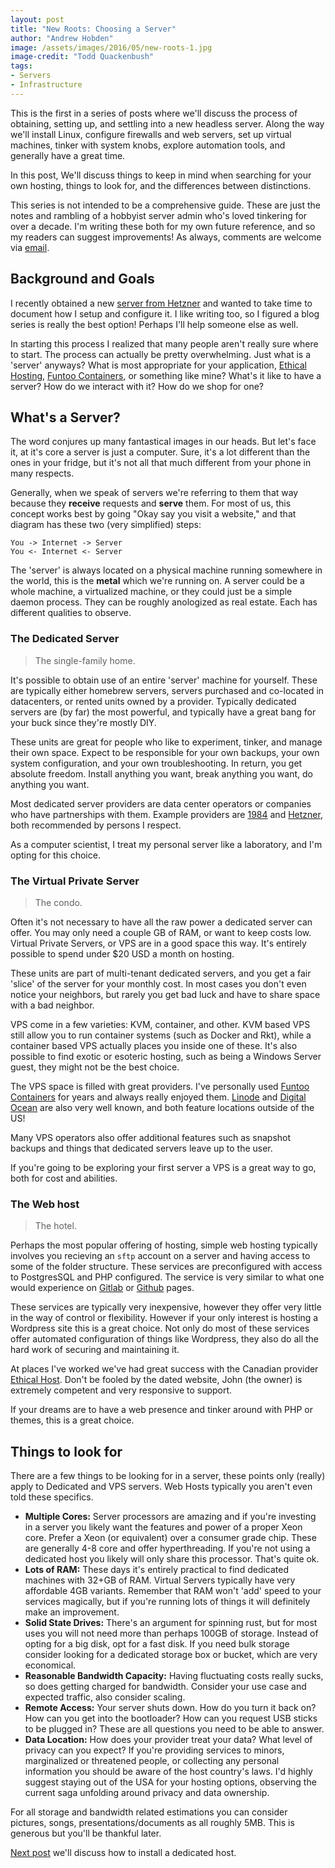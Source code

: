 ```yaml
---
layout: post
title: "New Roots: Choosing a Server"
author: "Andrew Hobden"
image: /assets/images/2016/05/new-roots-1.jpg
image-credit: "Todd Quackenbush"
tags:
- Servers
- Infrastructure
---
```


This is the first in a series of posts where we'll discuss the process of obtaining, setting up, and settling into a new headless server. Along the way we'll install Linux, configure firewalls and web servers, set up virtual machines, tinker with system knobs, explore automation tools, and generally have a great time.

In this post, We'll discuss things to keep in mind when searching for your own hosting, things to look for, and the differences between distinctions.

This series is not intended to be a comprehensive guide. These are just the notes and rambling of a hobbyist server admin who's loved tinkering for over a decade. I'm writing these both for my own future reference, and so my readers can suggest improvements! As always, comments are welcome via [email](mailto:andrew@hoverbear.org).

## Background and Goals

I recently obtained a new [server from Hetzner](https://www.hetzner.de/de/hosting/produkte_rootserver/ex41sssd) and wanted to take time to document how I setup and configure it. I like writing too, so I figured a blog series is really the best option! Perhaps I'll help someone else as well.

In starting this process I realized that many people aren't really sure where to start. The process can actually be pretty overwhelming. Just what is a 'server' anyways? What is most appropriate for your application, [Ethical Hosting](http://www.ethicalhost.ca/ethical-webhosting-plans.html), [Funtoo Containers](http://www.funtoo.org/Funtoo_Containers), or something like mine? What's it like to have a server? How do we interact with it? How do we shop for one?

## What's a Server?

The word conjures up many fantastical images in our heads. But let's face it, at it's core a server is just a computer. Sure, it's a lot different than the ones in your fridge, but it's not all that much different from your phone in many respects.

Generally, when we speak of servers we're referring to them that way because they **receive** requests and **serve** them. For most of us, this concept works best by going "Okay say you visit a website," and that diagram has these two (very simplified) steps:

```
You -> Internet -> Server
You <- Internet <- Server
```

The 'server' is always located on a physical machine running somewhere in the world, this is the **metal** which we're running on. A server could be a whole machine, a virtualized machine, or they could just be a simple daemon process. They can be roughly anologized as real estate. Each has different qualities to observe.

### The Dedicated Server

> The single-family home.

It's possible to obtain use of an entire 'server' machine for yourself. These are typically either homebrew servers, servers purchased and co-located in datacenters, or rented units owned by a provider. Typically dedicated servers are (by far) the most powerful, and typically have a great bang for your buck since they're mostly DIY.

These units are great for people who like to experiment, tinker, and manage their own space. Expect to be responsible for your own backups, your own system configuration, and your own troubleshooting. In return, you get absolute freedom. Install anything you want, break anything you want, do anything you want.

Most dedicated server providers are data center operators or companies who have partnerships with them. Example providers are [1984](https://www.1984.is/) and [Hetzner](http://hetzner.de/), both recommended by persons I respect.

As a computer scientist, I treat my personal server like a laboratory, and I'm opting for this choice.

### The Virtual Private Server

> The condo.

Often it's not necessary to have all the raw power a dedicated server can offer. You may only need a couple GB of RAM, or want to keep costs low. Virtual Private Servers, or VPS are in a good space this way. It's entirely possible to spend under $20 USD a month on hosting.

These units are part of multi-tenant dedicated servers, and you get a fair 'slice' of the server for your monthly cost. In most cases you don't even notice your neighbors, but rarely you get bad luck and have to share space with a bad neighbor.

VPS come in a few varieties: KVM, container, and other. KVM based VPS still allow you to run container systems (such as Docker and Rkt), while a container based VPS actually places you inside one of these. It's also possible to find exotic or esoteric hosting, such as being a Windows Server guest, they might not be the best choice.

The VPS space is filled with great providers. I've personally used [Funtoo Containers](http://www.funtoo.org/Funtoo_Containers) for years and always really enjoyed them. [Linode](http://linode.com/) and [Digital Ocean](http://digitalocean.com/) are also very well known, and both feature locations outside of the US!

Many VPS operators also offer additional features such as snapshot backups and things that dedicated servers leave up to the user.

If you're going to be exploring your first server a VPS is a great way to go, both for cost and abilities.

### The Web host

> The hotel.

Perhaps the most popular offering of hosting, simple web hosting typically involves you recieving an `sftp` account on a server and having access to some of the folder structure. These services are preconfigured with access to PostgresSQL and PHP configured. The service is very similar to what one would experience on [Gitlab](http://pages.gitlab.io/) or [Github](https://pages.github.com/) pages.

These services are typically very inexpensive, however they offer very little in the way of control or flexibility. However if your only interest is hosting a Wordpress site this is a great choice. Not only do most of these services offer automated configuration of things like Wordpress, they also do all the hard work of securing and maintaining it.

At places I've worked we've had great success with the Canadian provider [Ethical Host](http://ethicalhost.ca/). Don't be fooled by the dated website, John (the owner) is extremely competent and very responsive to support.

If your dreams are to have a web presence and tinker around with PHP or themes, this is a great choice.

## Things to look for

There are a few things to be looking for in a server, these points only (really) apply to Dedicated and VPS servers. Web Hosts typically you aren't even told these specifics.

* **Multiple Cores:** Server processors are amazing and if you're investing in a server you likely want the features and power of a proper Xeon core. Prefer a Xeon (or equivalent) over a consumer grade chip. These are generally 4-8 core and offer hyperthreading. If you're not using a dedicated host you likely will only share this processor. That's quite ok.
* **Lots of RAM:** These days it's entirely practical to find dedicated machines with 32+GB of RAM. Virtual Servers typically have very affordable 4GB variants. Remember that RAM won't 'add' speed to your services magically, but if you're running lots of things it will definitely make an improvement.
* **Solid State Drives:** There's an argument for spinning rust, but for most uses you will not need more than perhaps 100GB of storage. Instead of opting for a big disk, opt for a fast disk. If you need bulk storage consider looking for a dedicated storage box or bucket, which are very economical.
* **Reasonable Bandwidth Capacity:** Having fluctuating costs really sucks, so does getting charged for bandwidth. Consider your use case and expected traffic, also consider scaling.
* **Remote Access:** Your server shuts down. How do you turn it back on? How can you get into the bootloader? How can you request USB sticks to be plugged in? These are all questions you need to be able to answer.
* **Data Location:** How does your provider treat your data? What level of privacy can you expect? If you're providing services to minors, marginalized or threatened people, or collecting any personal information you should be aware of the host country's laws. I'd highly suggest staying out of the USA for your hosting options, observing the current saga unfolding around privacy and data ownership.

For all storage and bandwidth related estimations you can consider pictures, songs, presentations/documents as all roughly 5MB. This is generous but you'll be thankful later.

[Next post](/2016/05/06/new-roots-2/) we'll discuss how to install a dedicated host.

